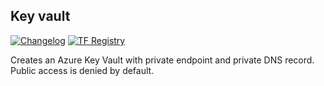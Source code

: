 ## Key vault

[![Changelog](https://img.shields.io/badge/changelog-release-green.svg)](https://github.com/miljodir/terraform-azurerm-key-vault/wiki/main#changelog)
[![TF Registry](https://img.shields.io/badge/terraform-registry-blue.svg)](https://registry.terraform.io/modules/miljodir/key-vault/azurerm/)

Creates an Azure Key Vault with private endpoint and private DNS record.
Public access is denied by default.
